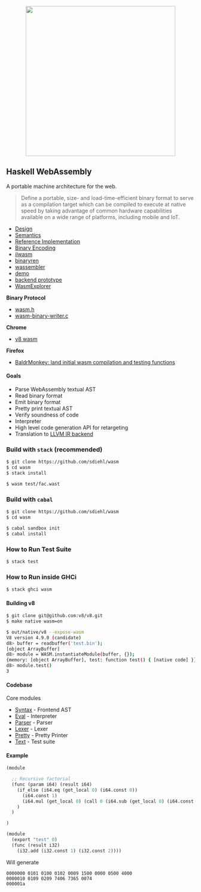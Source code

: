 <p align="center">
    <img src="https://kripken.github.io/talks/wasm3.png" width="400px"/>
</p>

Haskell WebAssembly
-------------------

A portable machine architecture for the web.

> Define a portable, size- and load-time-efficient binary format to serve as a
> compilation target which can be compiled to execute at native speed by taking
> advantage of common hardware capabilities available on a wide range of
> platforms, including mobile and IoT.

* [Design](https://github.com/WebAssembly/design)
* [Semantics](https://github.com/WebAssembly/design/blob/master/AstSemantics.md)
* [Reference Implementation](https://github.com/WebAssembly/spec/tree/64822f7137e26c0b101ecba9cb1cd93d416c2c74/ml-proto)
* [Binary Encoding](http://webassembly.org/docs/binary-encoding/)
* [ilwasm](https://github.com/WebAssembly/ilwasm)
* [binaryren](https://github.com/WebAssembly/binaryen)
* [wassembler](https://github.com/ncbray/wassembler)
* [demo](https://ncbray.github.io/wassembler/)
* [backend prototype](https://github.com/ncbray/wassembler/blob/master/v8/backend.js)
* [WasmExplorer](https://mbebenita.github.io/WasmExplorer/)

**Binary Protocol**

* [wasm.h](https://github.com/WebAssembly/sexpr-wasm-prototype/blob/master/src/wasm.h)
* [wasm-binary-writer.c](https://github.com/WebAssembly/sexpr-wasm-prototype/blob/master/src/wasm-binary-writer.c)

**Chrome**

* [v8 wasm](https://github.com/v8/v8/tree/master/src/wasm)

**Firefox**

* [BaldrMonkey: land initial wasm compilation and testing functions](https://bugzilla.mozilla.org/show_bug.cgi?id=1234985)

#### Goals

* Parse WebAssembly textual AST
* Read binary format
* Emit binary format
* Pretty print textual AST
* Verify soundness of code
* Interpreter
* High level code generation API  for retargeting
* Translation to [LLVM IR backend](http://reviews.llvm.org/D10569)

### Build with `stack` (recommended)

```bash
$ git clone https://github.com/sdiehl/wasm
$ cd wasm
$ stack install
```

```bash
$ wasm test/fac.wast
```

### Build with `cabal`

```bash
$ git clone https://github.com/sdiehl/wasm
$ cd wasm

$ cabal sandbox init
$ cabal install
```

### How to Run Test Suite

```bash
$ stack test
```

### How to Run inside GHCi


```bash
$ stack ghci wasm
```

#### Building v8

```bash
$ git clone git@github.com:v8/v8.git
$ make native wasm=on

$ out/native/v8 --expose-wasm
V8 version 4.9.0 (candidate)
d8> buffer = readbuffer('test.bin');
[object ArrayBuffer]
d8> module = WASM.instantiateModule(buffer, {});
{memory: [object ArrayBuffer], test: function test() { [native code] }}
d8> module.test()
3
```

#### Codebase

Core modules

* [Syntax](https://github.com/sdiehl/wasm/blob/master/src/Syntax.hs) - Frontend AST
* [Eval](https://github.com/sdiehl/wasm/blob/master/src/Eval.hs)  - Interpreter
* [Parser](https://github.com/sdiehl/wasm/blob/master/src/Parser.y) - Parser
* [Lexer](https://github.com/sdiehl/wasm/blob/master/src/Lexer.x) - Lexer
* [Pretty](https://github.com/sdiehl/wasm/blob/master/src/Pretty.hs) - Pretty Printer
* [Text](https://github.com/sdiehl/wasm/blob/master/src/Test.hs) - Test suite

#### Example

```scheme
(module

  ;; Recursive factorial
  (func (param i64) (result i64)
    (if_else (i64.eq (get_local 0) (i64.const 0))
      (i64.const 1)
      (i64.mul (get_local 0) (call 0 (i64.sub (get_local 0) (i64.const 1))))
    )
  )

)
```


```scheme
(module
  (export "test" 0)
  (func (result i32)
    (i32.add (i32.const 1) (i32.const 2))))
```


Will generate

```
0000000 0101 0100 0102 0009 1500 0000 0500 4000
0000010 0109 0209 7406 7365 0074               
000001a
```
